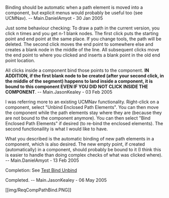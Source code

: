 Binding should be automatic when a path element is moved into a component, but explicit menus would probably be useful too (see UCMNav).
-- Main.DanielAmyot - 30 Jan 2005

Just some behaviour checking:
To draw a path in the current version, you click n times and you get n-1 blank nodes. The first click puts the starting point and end point at the same place. If you change tools, the path will be deleted. The second click moves the end point to somewhere else and creates a blank node in the middle of the line.  All subsequent clicks move the end point to where you clicked and inserts a blank point in the old end point location.

All clicks inside a component bind those points to the component. **IN ADDITION, if the first blank node to be created (after your second click, in the middle of the segment) happens to land inside a component, it is bound to this component EVEN IF YOU DID NOT CLICK INSIDE THE COMPONENT**.
-- Main.JasonKealey - 03 Feb 2005

I was referring more to an existing UCMNav functionality. Right-click on a component, select "Unbind Enclosed Path Elements". You can then move the component while the path elements stay where they are (because they are not bound to the component anymore). You can then select "Bind Enclosed Path Elements" if desired (to re-bind the enclosed elements). The second functionaility is what I would like to have.

What you described is the automatic binding of new path elements in a component, which is also desired. The new empty point, if created (automatically) in a component, should probably be bound to it (I think this is easier to handle than doing complex checks of what was clicked where). 
-- Main.DanielAmyot - 13 Feb 2005


Completion: See [Test Bind Unbind](TestBindUnbind)

Completed.
-- Main.JasonKealey - 06 May 2005     


[[img/ReqCompPathBind.PNG]]
